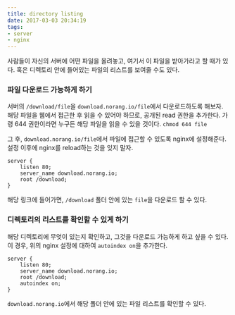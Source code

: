 ```yaml
---
title: directory listing
date: 2017-03-03 20:34:19
tags: 
- server
- nginx
---
```

사람들이 자신의 서버에 어떤 파일을 올려놓고, 여기서 이 파일을 받아가라고 할 때가 있다.
혹은 디렉토리 안에 들어있는 파일의 리스트를 보여줄 수도 있다.

<!-- more -->

### 파일 다운로드 가능하게 하기
서버의 `/download/file`을 `download.norang.io/file`에서 다운로드하도록 해보자.
해당 파일을 웹에서 접근한 후 읽을 수 있어야 하므로, 공개된 read 권한을 추가한다.
가령 644 권한이라면 누구든 해당 파일을 읽을 수 있을 것이다.
`chmod 644 file`

그 후, `download.norang.io/file`에서 파일에 접근할 수 있도록 nginx에 설정해준다.
설정 이후에 nginx를 reload하는 것을 잊지 말자.
```nginx
server {
    listen 80;
    server_name download.norang.io;
    root /download;
}
```
해당 링크에 들어가면,  `/download` 폴더 안에 있는 `file`을 다운로드 할 수 있다.

### 디렉토리의 리스트를 확인할 수 있게 하기
해당 디렉토리에 무엇이 있는지 확인하고, 그것을 다운로드 가능하게 하고 싶을 수 있다.
이 경우, 위의 nginx 설정에 대하여 `autoindex on`을 추가한다.

```nginx
server {
    listen 80;
    server_name download.norang.io;
    root /download;
    autoindex on;
}
```

`download.norang.io`에서 해당 폴더 안에 있는 파일 리스트를 확인할 수 있다.
